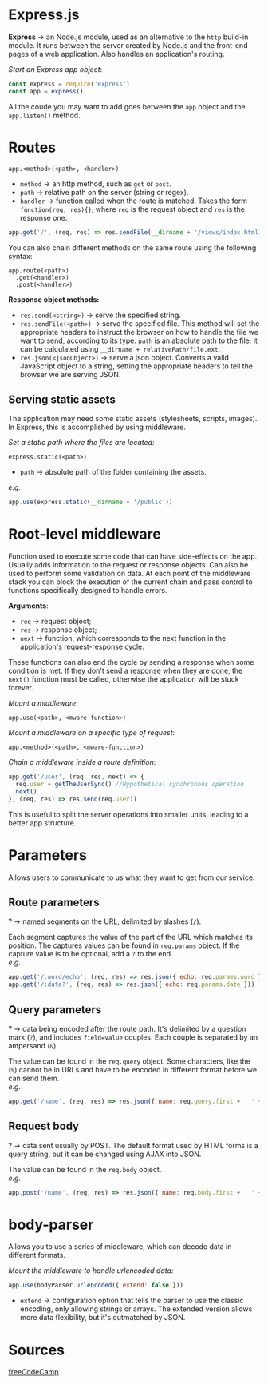 # Express.js
__Express__ → an Node.js module, used as an alternative to the `http` build-in module. It runs between the server created by Node.js and the front-end pages of a web application. Also handles an application's routing.

_Start an Express app object_:
```javascript
const express = require('express')
const app = express()
```

All the coude you may want to add goes between the `app` object and the `app.listen()` method.

# Routes
`app.<method>(<path>, <handler>)`
  - `method` → an http method, such as `get` or `post`.
  - `path` → relative path on the server (string or regex).
  - `handler` → function called when the route is matched. Takes the form `function(req, res){}`, where `req` is the request object and `res` is the response one.
```javascript
app.get('/', (req, res) => res.sendFile(__dirname + '/views/index.html))
```

You can also chain different methods on the same route using the following syntax:
```
app.route(<path>)
  .get(<handler>)
  .post(<handler>)
```

__Response object methods:__
- `res.send(<string>)` → serve the specified string.
- `res.sendFile(<path>)` → serve the specified file. This method will set the appropriate headers to instruct the browser on how to handle the file we want to send, according to its type. `path` is an absolute path to the file; it can be calculated using `__dirname + relativePath/file.ext`.
- `res.json(<jsonObject>)` → serve a json object. Converts a valid JavaScript object to a string, setting the appropriate headers to tell the browser we are serving JSON.

## Serving static assets
The application may need some static assets (stylesheets, scripts, images). In Express, this is accomplished by using middleware.

_Set a static path where the files are located:_
```
express.static(<path>)
```
- `path` → absolute path of the folder containing the assets.

_e.g._
```javascript
app.use(express.static(__dirname + '/public'))
```

# Root-level middleware
Function used to execute some code that can have side-effects on the app. Usually adds information to the request or response objects. Can also be used to perform some validation on data. At each point of the middleware stack you can block the execution of the current chain and pass control to functions specifically designed to handle errors.

__Arguments__:
- `req` → request object;
- `res` → response object;
- `next` → function, which corresponds to the next function in the application's request-response cycle.

These functions can also end the cycle by sending a response when some condition is met. If they don't send a response when they are done, the `next()` function must be called, otherwise the application will be stuck forever.

_Mount a middleware_:
```
app.use(<path>, <mware-function>)
```

_Mount a middleware on a specific type of request_:
```
app.<method>(<path>, <mware-function>)
```

_Chain a middleware inside a route definition_:
```javascript
app.get('/user', (req, res, next) => {
  req.user = getTheUserSync() //Hypothetical synchronous operation
  next()
}, (req, res) => res.send(req.user))
```
This is useful to split the server operations into smaller units, leading to a better app structure.

# Parameters
Allows users to communicate to us what they want to get from our service.

## Route parameters
? → named segments on the URL, delimited by slashes (`/`).

Each segment captures the value of the part of the URL which matches its position. The captures values can be found in `req.params` object. If the capture value is to be optional, add a `?` to the end.\
_e.g._
```javascript
app.get('/:word/echo', (req, res) => res.json({ echo: req.params.word }))
app.get('/:date?', (req, res) => res.json({ echo: req.params.date }))
```

## Query parameters
? → data being encoded after the route path. It's delimited by a question mark (`?`), and includes `field=value` couples. Each couple is separated by an ampersand (`&`).

The value can be found in the `req.query` object. Some characters, like the (`%`) cannot be in URLs and have to be encoded in different format before we can send them.\
_e.g._
```javascript
app.get('/name', (req, res) => res.json({ name: req.query.first + ' ' + req.query.last }))
```

## Request body
? → data sent usually by POST. The default format used by HTML forms is a query string, but it can be changed using AJAX into JSON.

The value can be found in the `req.body` object.\
_e.g._
```javascript
app.post('/name', (req, res) => res.json({ name: req.body.first + ' ' + req.body.last }))
```

# body-parser
Allows you to use a series of middleware, which can decode data in different formats.

_Mount the middleware to handle urlencoded data:_
```javascript
app.use(bodyParser.urlencoded({ extend: false }))
```
- `extend` → configuration option that tells the parser to use the classic encoding, only allowing strings or arrays. The extended version allows more data flexibility, but it's outmatched by JSON.

# Sources
[freeCodeCamp](https://freecodecamp.org)